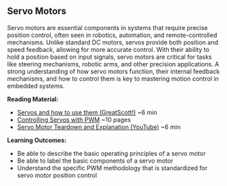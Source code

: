 <link rel="stylesheet" type="text/css" href="../../assets/css/styles.css">

## Servo Motors

Servo motors are essential components in systems that require precise position control, often seen in robotics, automation, and remote-controlled mechanisms. Unlike standard DC motors, servos provide both position and speed feedback, allowing for more accurate control. With their ability to hold a position based on input signals, servo motors are critical for tasks like steering mechanisms, robotic arms, and other precision applications. A strong understanding of how servo motors function, their internal feedback mechanisms, and how to control them is key to mastering motion control in embedded systems.

**Reading Material:**
- [Servos and how to use them (GreatScott!)](https://www.youtube.com/watch?v=J8atdmEqZsc&ab_channel=GreatScott%21) ~6 min
- [Controlling Servos with PWM](assets/PWMServoControl.pdf) ~10 pages
- [Servo Motor Teardown and Explanation (YouTube)](https://www.youtube.com/watch?v=xB_4KB72res&ab_channel=SciJoy) ~6 min

**Learning Outcomes:**
- Be able to describe the basic operating principles of a servo motor
- Be able to label the basic components of a servo motor
- Understand the specific PWM methodology that is standardized for servo motor position control

